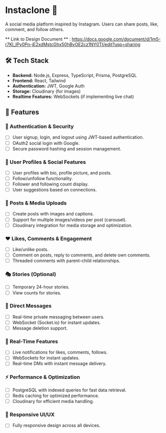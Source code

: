 # Instaclone 📸
A social media platform inspired by Instagram. Users can share posts, like, comment, and follow others.

** Link to Design Document ** : https://docs.google.com/document/d/1m5-r7Kl_IPv0Pn-jE2xdMstcGhx50hBvOE2cz1NY0TI/edit?usp=sharing

## 🛠 Tech Stack
- **Backend:** Node.js, Express, TypeScript, Prisma, PostgreSQL
- **Frontend:** React, Tailwind
- **Authentication:** JWT, Google Auth
- **Storage:** Cloudinary  (for images)
- **Realtime Features:** WebSockets (if implementing live chat)

## 🚀 Features

### 🔐 Authentication & Security
- [ ] User signup, login, and logout using JWT-based authentication.
- [ ] OAuth2 social login with Google.
- [ ] Secure password hashing and session management.

### 👥 User Profiles & Social Features
- [ ] User profiles with bio, profile picture, and posts.
- [ ] Follow/unfollow functionality.
- [ ] Follower and following count display.
- [ ] User suggestions based on connections.

### 📸 Posts & Media Uploads
- [ ] Create posts with images and captions.
- [ ] Support for multiple images/videos per post (carousel).
- [ ] Cloudinary integration for media storage and optimization.

### ❤️ Likes, Comments & Engagement
- [ ] Like/unlike posts.
- [ ] Comment on posts, reply to comments, and delete own comments.
- [ ] Threaded comments with parent-child relationships.

### 🎭 Stories (Optional)
- [ ] Temporary 24-hour stories.
- [ ] View counts for stories.

### 💬 Direct Messages
- [ ] Real-time private messaging between users.
- [ ] WebSocket (Socket.io) for instant updates.
- [ ] Message deletion support.

### 🔔 Real-Time Features
- [ ] Live notifications for likes, comments, follows.
- [ ] WebSockets for instant updates.
- [ ] Real-time DMs with instant message delivery.

### ⚡ Performance & Optimization
- [ ] PostgreSQL with indexed queries for fast data retrieval.
- [ ] Redis caching for optimized performance.
- [ ] Cloudinary for efficient media handling.

### 📱 Responsive UI/UX
- [ ] Fully responsive design across all devices.
